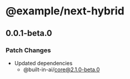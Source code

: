# @example/next-hybrid

## 0.0.1-beta.0

### Patch Changes

- Updated dependencies
  - @built-in-ai/core@2.1.0-beta.0
